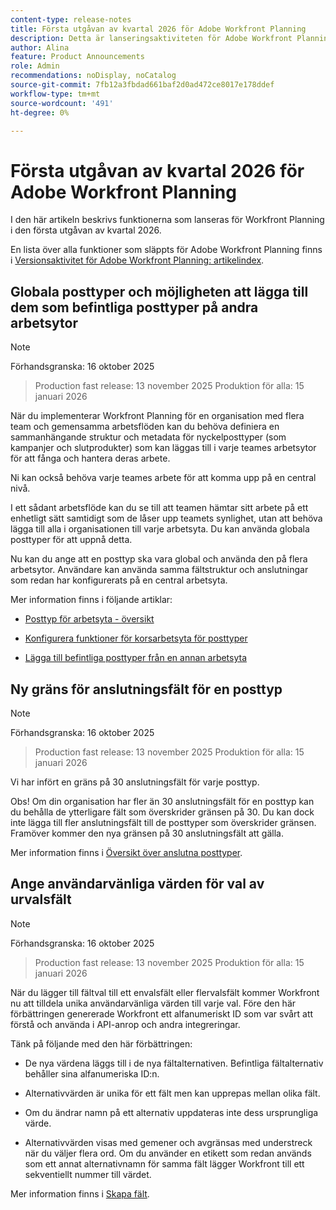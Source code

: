 ```yaml
---
content-type: release-notes
title: Första utgåvan av kvartal 2026 för Adobe Workfront Planning
description: Detta är lanseringsaktiviteten för Adobe Workfront Planning-produkten för första kvartalet 2026.
author: Alina
feature: Product Announcements
role: Admin
recommendations: noDisplay, noCatalog
source-git-commit: 7fb12a3fbdad661baf2d0ad472ce8017e178ddef
workflow-type: tm+mt
source-wordcount: '491'
ht-degree: 0%

---
```


# Första utgåvan av kvartal 2026 för Adobe Workfront Planning

I den här artikeln beskrivs funktionerna som lanseras för Workfront Planning i den första utgåvan av kvartal 2026.

<!--keep the sentence below for all future quarterly release pages-->

En lista över alla funktioner som släppts för Adobe Workfront Planning finns i [Versionsaktivitet för Adobe Workfront Planning: artikelindex](/help/quicksilver/product-announcements/product-releases/planning-release-activity/planning-release-activity-article-index.md).


<!--## New field search box in the Filters, Fields, and Row colors icons in Planning views

>[!NOTE]
>
>Preview: October 30, 2025 
>Production fast release: November 13, 2025 
>Production for everyone:  January 15, 2026 


You can now search for a specific field when building a view element in record type view. The new search boxes have been added when you build a filter, sort, grouping, or when you configure your fields or row colors. Prior to this enhancement, you could simply scroll through the list of available fields.
This improvement is available in all views.

For information, see [Manage the table view](/help/quicksilver/planning/views/manage-the-table-view.md).-->


## Globala posttyper och möjligheten att lägga till dem som befintliga posttyper på andra arbetsytor

>[!NOTE]
>
>Förhandsgranska: 16 oktober 2025
>>Production fast release: 13 november 2025
>>Produktion för alla: 15 januari 2026

När du implementerar Workfront Planning för en organisation med flera team och gemensamma arbetsflöden kan du behöva definiera en sammanhängande struktur och metadata för nyckelposttyper (som kampanjer och slutprodukter) som kan läggas till i varje teames arbetsytor för att fånga och hantera deras arbete.

Ni kan också behöva varje teames arbete för att komma upp på en central nivå.

I ett sådant arbetsflöde kan du se till att teamen hämtar sitt arbete på ett enhetligt sätt samtidigt som de låser upp teamets synlighet, utan att behöva lägga till alla i organisationen till varje arbetsyta. Du kan använda globala posttyper för att uppnå detta.

Nu kan du ange att en posttyp ska vara global och använda den på flera arbetsytor. Användare kan använda samma fältstruktur och anslutningar som redan har konfigurerats på en central arbetsyta.

Mer information finns i följande artiklar:

* [Posttyp för arbetsyta - översikt](/help/quicksilver/planning/architecture/cross-workspace-record-types-overview.md)

* [Konfigurera funktioner för korsarbetsyta för posttyper](/help/quicksilver/planning/architecture/configure-record-type-cross-workspace-capabilities.md)

* [Lägga till befintliga posttyper från en annan arbetsyta](/help/quicksilver/planning/architecture/add-existing-record-types-from-another-workspace.md)

## Ny gräns för anslutningsfält för en posttyp

>[!NOTE]
>
>Förhandsgranska: 16 oktober 2025
>>Production fast release: 13 november 2025
>>Produktion för alla: 15 januari 2026

Vi har infört en gräns på 30 anslutningsfält för varje posttyp.

Obs! Om din organisation har fler än 30 anslutningsfält för en posttyp kan du behålla de ytterligare fält som överskrider gränsen på 30. Du kan dock inte lägga till fler anslutningsfält till de posttyper som överskrider gränsen. Framöver kommer den nya gränsen på 30 anslutningsfält att gälla.

Mer information finns i [Översikt över anslutna posttyper](/help/quicksilver/planning/architecture/connect-record-types-overview.md).

## Ange användarvänliga värden för val av urvalsfält

>[!NOTE]
>
>Förhandsgranska: 16 oktober 2025
>>Production fast release: 13 november 2025
>>Produktion för alla: 15 januari 2026

När du lägger till fältval till ett envalsfält eller flervalsfält kommer Workfront nu att tilldela unika användarvänliga värden till varje val. Före den här förbättringen genererade Workfront ett alfanumeriskt ID som var svårt att förstå och använda i API-anrop och andra integreringar.

Tänk på följande med den här förbättringen:

* De nya värdena läggs till i de nya fältalternativen. Befintliga fältalternativ behåller sina alfanumeriska ID:n.

* Alternativvärden är unika för ett fält men kan upprepas mellan olika fält.

* Om du ändrar namn på ett alternativ uppdateras inte dess ursprungliga värde.

* Alternativvärden visas med gemener och avgränsas med understreck när du väljer flera ord. Om du använder en etikett som redan används som ett annat alternativnamn för samma fält lägger Workfront till ett sekventiellt nummer till värdet.

Mer information finns i [Skapa fält](/help/quicksilver/planning/fields/create-fields.md).